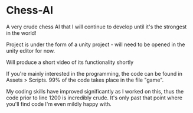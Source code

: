 # Chess-AI
A very crude chess AI that I will continue to develop until it's the strongest in the world!

Project is under the form of a unity project - will need to be opened in the unity editor for now.

Will produce a short video of its functionality shortly

If you're mainly interested in the programming, the code can be found in Assets > Scripts.
99% of the code takes place in the file "game".

My coding skills have improved significantly as I worked on this, thus the code prior to line 1200 is incredibly crude.
It's only past that point where you'll find code I'm even mildly happy with.
